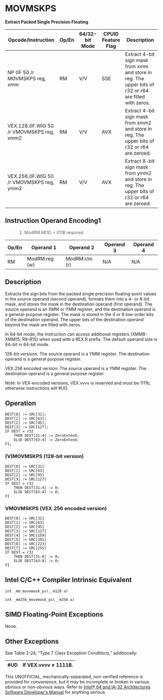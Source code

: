 # MOVMSKPS

**Extract Packed Single Precision Floating**

| Opcode/Instruction                       | Op/En | 64/32-bit Mode | CPUID Feature Flag | Description                                                                                            |
| ---------------------------------------- | ----- | -------------- | ------------------ | ------------------------------------------------------------------------------------------------------ |
| NP 0F 50 /r MOVMSKPS reg, xmm            | RM    | V/V            | SSE                | Extract 4-bit sign mask from xmm and store in reg. The upper bits of r32 or r64 are filled with zeros. |
| VEX.128.0F.WIG 50 /r VMOVMSKPS reg, xmm2 | RM    | V/V            | AVX                | Extract 4-bit sign mask from xmm2 and store in reg. The upper bits of r32 or r64 are zeroed.           |
| VEX.256.0F.WIG 50 /r VMOVMSKPS reg, ymm2 | RM    | V/V            | AVX                | Extract 8-bit sign mask from ymm2 and store in reg. The upper bits of r32 or r64 are zeroed.           |

## Instruction Operand Encoding1

> 1. ModRM.MOD = 011B required

| Op/En | Operand 1     | Operand 2     | Operand 3 | Operand 4 |
| ----- | ------------- | ------------- | --------- | --------- |
| RM    | ModRM:reg (w) | ModRM:r/m (r) | N/A       | N/A       |

## Description

Extracts the sign bits from the packed single precision floating-point values in the source operand (second operand), formats them into a 4- or 8-bit mask, and stores the mask in the destination operand (first operand). The source operand is an XMM or YMM register, and the destination operand is a general-purpose register. The mask is stored in the 4 or 8 low-order bits of the destination operand. The upper bits of the destination operand beyond the mask are filled with zeros.

In 64-bit mode, the instruction can access additional registers (XMM8-XMM15, R8-R15) when used with a REX.R prefix. The default operand size is 64-bit in 64-bit mode.

128-bit versions: The source operand is a YMM register. The destination operand is a general purpose register.

VEX.256 encoded version: The source operand is a YMM register. The destination operand is a general purpose register.

Note: In VEX-encoded versions, VEX.vvvv is reserved and must be 1111b, otherwise instructions will #​​​UD.

## Operation

```
DEST[0] := SRC[31];
DEST[1] := SRC[63];
DEST[2] := SRC[95];
DEST[3] := SRC[127];
IF DEST = r32
    THEN DEST[31:4] := ZeroExtend;
    ELSE DEST[63:4] := ZeroExtend;
FI;

```

### (V)MOVMSKPS (128-bit version)

```
DEST[0] := SRC[31]
DEST[1] := SRC[63]
DEST[2] := SRC[95]
DEST[3] := SRC[127]
IF DEST = r32
    THEN DEST[31:4] := 0;
    ELSE DEST[63:4] := 0;
FI

```

### VMOVMSKPS (VEX.256 encoded version)

```
DEST[0] := SRC[31]
DEST[1] := SRC[63]
DEST[2] := SRC[95]
DEST[3] := SRC[127]
DEST[4] := SRC[159]
DEST[5] := SRC[191]
DEST[6] := SRC[223]
DEST[7] := SRC[255]
IF DEST = r32
    THEN DEST[31:8] := 0;
    ELSE DEST[63:8] := 0;
FI

```

## Intel C/C++ Compiler Intrinsic Equivalent

```
int _mm_movemask_ps(__m128 a)

```

```
int _mm256_movemask_ps(__m256 a)

```

## SIMD Floating-Point Exceptions

None.

## Other Exceptions

See Table 2-24, “Type 7 Class Exception Conditions,” additionally:

| #​​​UD | If VEX.vvvv ≠ 1111B. |
| ------ | -------------------- |

This UNOFFICIAL, mechanically-separated, non-verified reference is provided for convenience, but it may be
incomplete or broken in various obvious or non-obvious
ways. Refer to [Intel® 64 and IA-32 Architectures Software Developer’s Manual](https://software.intel.com/en-us/download/intel-64-and-ia-32-architectures-sdm-combined-volumes-1-2a-2b-2c-2d-3a-3b-3c-3d-and-4) for anything serious.
